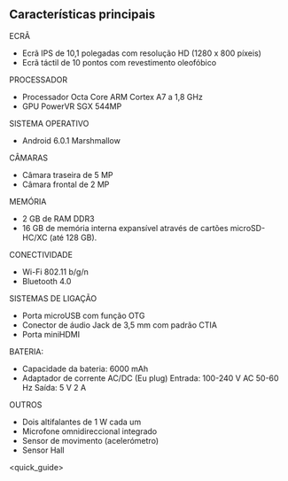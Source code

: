 ## Características principais

ECRÃ
* Ecrã IPS de 10,1 polegadas com resolução HD (1280 x 800 píxeis)
* Ecrã táctil de 10 pontos com revestimento oleofóbico

PROCESSADOR
* Processador Octa Core ARM Cortex A7 a 1,8 GHz
* GPU PowerVR SGX 544MP

SISTEMA OPERATIVO
* Android 6.0.1 Marshmallow

CÂMARAS
* Câmara traseira de 5 MP
* Câmara frontal de 2 MP

MEMÓRIA
* 2 GB de RAM DDR3
* 16 GB de memória interna expansível através de cartões microSD-HC/XC (até 128 GB).

CONECTIVIDADE
* Wi-Fi 802.11 b/g/n
* Bluetooth 4.0

SISTEMAS DE LIGAÇÃO
* Porta microUSB com função OTG
* Conector de áudio Jack de 3,5 mm com padrão CTIA
* Porta miniHDMI

BATERIA:
* Capacidade da bateria: 6000 mAh
* Adaptador de corrente AC/DC (Eu plug) Entrada: 100-240 V AC 50-60 Hz  Saída: 5 V 2 A

OUTROS
* Dois altifalantes de 1 W cada um
* Microfone omnidireccional integrado
* Sensor de movimento (acelerómetro)
* Sensor Hall

<quick_guide> 
